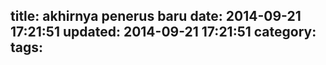 title: akhirnya penerus baru
date: 2014-09-21 17:21:51
updated: 2014-09-21 17:21:51
category:
tags:
---
